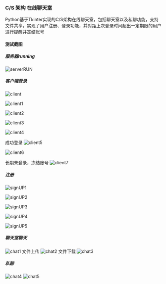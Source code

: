 ### C/S 架构 在线聊天室

Python基于Tkinter实现的C/S架构在线聊天室，包括聊天室以及私聊功能，支持文件共享，实现了用户注册、登录功能，并对距上次登录时间超出一定期限的用户进行提醒并冻结账号

#### 测试截图
##### 服务器running
![serverRUN](./测试截图/捕获.PNG)


##### 客户端登录
![client](./测试截图/捕获1.PNG)


![client1](./测试截图/捕获2.PNG)


![client2](./测试截图/捕获3.PNG)


![client3](./测试截图/捕获4.PNG)


![client4](./测试截图/捕获5.PNG)


成功登录
![client5](./测试截图/捕获12.PNG)


![client6](./测试截图/捕获10.PNG)



长期未登录，冻结账号
![client7](./测试截图/捕获13.PNG)



##### 注册
![signUP1](./测试截图/捕获6.PNG)

![signUP2](./测试截图/捕获7.PNG)

![signUP3](./测试截图/捕获8.PNG)

![signUP4](./测试截图/捕获9.PNG)

![signUP5](./测试截图/捕获11.PNG)


##### 聊天室聊天
![chat1](./测试截图/捕获14.PNG)
文件上传
![chat2](./测试截图/捕获15.PNG)
文件下载
![chat3](./测试截图/捕获16.PNG)
##### 私聊
![chat4](./测试截图/捕获17.PNG)
![chat5](./测试截图/捕获18.PNG)
